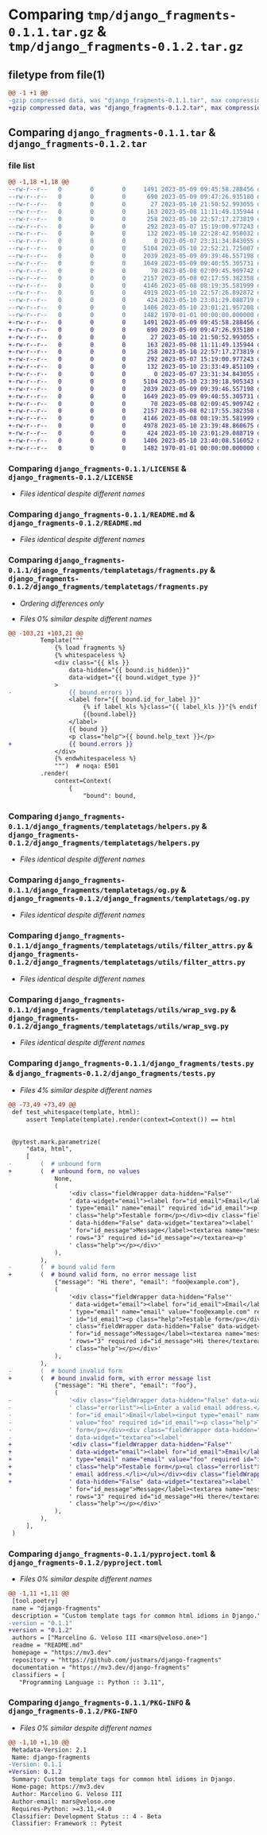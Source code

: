 # Comparing `tmp/django_fragments-0.1.1.tar.gz` & `tmp/django_fragments-0.1.2.tar.gz`

## filetype from file(1)

```diff
@@ -1 +1 @@
-gzip compressed data, was "django_fragments-0.1.1.tar", max compression
+gzip compressed data, was "django_fragments-0.1.2.tar", max compression
```

## Comparing `django_fragments-0.1.1.tar` & `django_fragments-0.1.2.tar`

### file list

```diff
@@ -1,18 +1,18 @@
--rw-r--r--   0        0        0     1491 2023-05-09 09:45:58.288456 django_fragments-0.1.1/LICENSE
--rw-r--r--   0        0        0      690 2023-05-09 09:47:26.935180 django_fragments-0.1.1/README.md
--rw-r--r--   0        0        0       27 2023-05-10 21:50:52.993055 django_fragments-0.1.1/django_fragments/__init__.py
--rw-r--r--   0        0        0      163 2023-05-08 11:11:49.135944 django_fragments-0.1.1/django_fragments/apps.py
--rw-r--r--   0        0        0      258 2023-05-10 22:57:17.273819 django_fragments-0.1.1/django_fragments/forms.py
--rw-r--r--   0        0        0      292 2023-05-07 15:19:00.977243 django_fragments-0.1.1/django_fragments/templates/svg/heroicons_x_mark_mini.html
--rw-r--r--   0        0        0      132 2023-05-10 22:28:42.950032 django_fragments-0.1.1/django_fragments/templates/test_snippet.html
--rw-r--r--   0        0        0        0 2023-05-07 23:31:34.843055 django_fragments-0.1.1/django_fragments/templatetags/__init__.py
--rw-r--r--   0        0        0     5104 2023-05-10 22:52:21.725007 django_fragments-0.1.1/django_fragments/templatetags/fragments.py
--rw-r--r--   0        0        0     2039 2023-05-09 09:39:46.557198 django_fragments-0.1.1/django_fragments/templatetags/helpers.py
--rw-r--r--   0        0        0     1649 2023-05-09 09:40:55.305731 django_fragments-0.1.1/django_fragments/templatetags/og.py
--rw-r--r--   0        0        0       70 2023-05-08 02:09:45.909742 django_fragments-0.1.1/django_fragments/templatetags/utils/__init__.py
--rw-r--r--   0        0        0     2157 2023-05-08 02:17:55.382358 django_fragments-0.1.1/django_fragments/templatetags/utils/filter_attrs.py
--rw-r--r--   0        0        0     4146 2023-05-08 08:19:35.581999 django_fragments-0.1.1/django_fragments/templatetags/utils/wrap_svg.py
--rw-r--r--   0        0        0     4919 2023-05-10 22:57:26.892872 django_fragments-0.1.1/django_fragments/tests.py
--rw-r--r--   0        0        0      424 2023-05-10 23:01:29.088719 django_fragments-0.1.1/django_fragments/utils.py
--rw-r--r--   0        0        0     1406 2023-05-10 23:01:21.957208 django_fragments-0.1.1/pyproject.toml
--rw-r--r--   0        0        0     1482 1970-01-01 00:00:00.000000 django_fragments-0.1.1/PKG-INFO
+-rw-r--r--   0        0        0     1491 2023-05-09 09:45:58.288456 django_fragments-0.1.2/LICENSE
+-rw-r--r--   0        0        0      690 2023-05-09 09:47:26.935180 django_fragments-0.1.2/README.md
+-rw-r--r--   0        0        0       27 2023-05-10 21:50:52.993055 django_fragments-0.1.2/django_fragments/__init__.py
+-rw-r--r--   0        0        0      163 2023-05-08 11:11:49.135944 django_fragments-0.1.2/django_fragments/apps.py
+-rw-r--r--   0        0        0      258 2023-05-10 22:57:17.273819 django_fragments-0.1.2/django_fragments/forms.py
+-rw-r--r--   0        0        0      292 2023-05-07 15:19:00.977243 django_fragments-0.1.2/django_fragments/templates/svg/heroicons_x_mark_mini.html
+-rw-r--r--   0        0        0      132 2023-05-10 23:33:49.851109 django_fragments-0.1.2/django_fragments/templates/test_snippet.html
+-rw-r--r--   0        0        0        0 2023-05-07 23:31:34.843055 django_fragments-0.1.2/django_fragments/templatetags/__init__.py
+-rw-r--r--   0        0        0     5104 2023-05-10 23:39:18.905343 django_fragments-0.1.2/django_fragments/templatetags/fragments.py
+-rw-r--r--   0        0        0     2039 2023-05-09 09:39:46.557198 django_fragments-0.1.2/django_fragments/templatetags/helpers.py
+-rw-r--r--   0        0        0     1649 2023-05-09 09:40:55.305731 django_fragments-0.1.2/django_fragments/templatetags/og.py
+-rw-r--r--   0        0        0       70 2023-05-08 02:09:45.909742 django_fragments-0.1.2/django_fragments/templatetags/utils/__init__.py
+-rw-r--r--   0        0        0     2157 2023-05-08 02:17:55.382358 django_fragments-0.1.2/django_fragments/templatetags/utils/filter_attrs.py
+-rw-r--r--   0        0        0     4146 2023-05-08 08:19:35.581999 django_fragments-0.1.2/django_fragments/templatetags/utils/wrap_svg.py
+-rw-r--r--   0        0        0     4978 2023-05-10 23:39:48.860675 django_fragments-0.1.2/django_fragments/tests.py
+-rw-r--r--   0        0        0      424 2023-05-10 23:01:29.088719 django_fragments-0.1.2/django_fragments/utils.py
+-rw-r--r--   0        0        0     1406 2023-05-10 23:40:08.516052 django_fragments-0.1.2/pyproject.toml
+-rw-r--r--   0        0        0     1482 1970-01-01 00:00:00.000000 django_fragments-0.1.2/PKG-INFO
```

### Comparing `django_fragments-0.1.1/LICENSE` & `django_fragments-0.1.2/LICENSE`

 * *Files identical despite different names*

### Comparing `django_fragments-0.1.1/README.md` & `django_fragments-0.1.2/README.md`

 * *Files identical despite different names*

### Comparing `django_fragments-0.1.1/django_fragments/templatetags/fragments.py` & `django_fragments-0.1.2/django_fragments/templatetags/fragments.py`

 * *Ordering differences only*

 * *Files 0% similar despite different names*

```diff
@@ -103,21 +103,21 @@
         Template("""
             {% load fragments %}
             {% whitespaceless %}
             <div class="{{ kls }}
                 data-hidden="{{ bound.is_hidden}}"
                 data-widget="{{ bound.widget_type }}"
             >
-                {{ bound.errors }}
                 <label for="{{ bound.id_for_label }}"
                     {% if label_kls %}class="{{ label_kls }}"{% endif %}>
                     {{bound.label}}
                 </label>
                 {{ bound }}
                 <p class="help">{{ bound.help_text }}</p>
+                {{ bound.errors }}
             </div>
             {% endwhitespaceless %}
             """)  # noqa: E501
         .render(
             context=Context(
                 {
                     "bound": bound,
```

### Comparing `django_fragments-0.1.1/django_fragments/templatetags/helpers.py` & `django_fragments-0.1.2/django_fragments/templatetags/helpers.py`

 * *Files identical despite different names*

### Comparing `django_fragments-0.1.1/django_fragments/templatetags/og.py` & `django_fragments-0.1.2/django_fragments/templatetags/og.py`

 * *Files identical despite different names*

### Comparing `django_fragments-0.1.1/django_fragments/templatetags/utils/filter_attrs.py` & `django_fragments-0.1.2/django_fragments/templatetags/utils/filter_attrs.py`

 * *Files identical despite different names*

### Comparing `django_fragments-0.1.1/django_fragments/templatetags/utils/wrap_svg.py` & `django_fragments-0.1.2/django_fragments/templatetags/utils/wrap_svg.py`

 * *Files identical despite different names*

### Comparing `django_fragments-0.1.1/django_fragments/tests.py` & `django_fragments-0.1.2/django_fragments/tests.py`

 * *Files 4% similar despite different names*

```diff
@@ -73,49 +73,49 @@
 def test_whitespace(template, html):
     assert Template(template).render(context=Context()) == html
 
 
 @pytest.mark.parametrize(
     "data, html",
     [
-        (  # unbound form
+        (  # unbound form, no values
             None,
             (
                 '<div class="fieldWrapper data-hidden="False"'
                 ' data-widget="email"><label for="id_email">Email</label><input'
                 ' type="email" name="email" required id="id_email"><p'
                 ' class="help">Testable form</p></div><div class="fieldWrapper'
                 ' data-hidden="False" data-widget="textarea"><label'
                 ' for="id_message">Message</label><textarea name="message" cols="40"'
                 ' rows="3" required id="id_message"></textarea><p'
                 ' class="help"></p></div>'
             ),
         ),
-        (  # bound valid form
+        (  # bound valid form, no error message list
             {"message": "Hi there", "email": "foo@example.com"},
             (
                 '<div class="fieldWrapper data-hidden="False"'
                 ' data-widget="email"><label for="id_email">Email</label><input'
                 ' type="email" name="email" value="foo@example.com" required'
                 ' id="id_email"><p class="help">Testable form</p></div><div'
                 ' class="fieldWrapper data-hidden="False" data-widget="textarea"><label'
                 ' for="id_message">Message</label><textarea name="message" cols="40"'
                 ' rows="3" required id="id_message">Hi there</textarea><p'
                 ' class="help"></p></div>'
             ),
         ),
-        (  # bound invalid form
+        (  # bound invalid form, with error message list
             {"message": "Hi there", "email": "foo"},
             (
-                '<div class="fieldWrapper data-hidden="False" data-widget="email"><ul'
-                ' class="errorlist"><li>Enter a valid email address.</li></ul><label'
-                ' for="id_email">Email</label><input type="email" name="email"'
-                ' value="foo" required id="id_email"><p class="help">Testable'
-                ' form</p></div><div class="fieldWrapper data-hidden="False"'
-                ' data-widget="textarea"><label'
+                '<div class="fieldWrapper data-hidden="False"'
+                ' data-widget="email"><label for="id_email">Email</label><input'
+                ' type="email" name="email" value="foo" required id="id_email"><p'
+                ' class="help">Testable form</p><ul class="errorlist"><li>Enter a valid'
+                ' email address.</li></ul></div><div class="fieldWrapper'
+                ' data-hidden="False" data-widget="textarea"><label'
                 ' for="id_message">Message</label><textarea name="message" cols="40"'
                 ' rows="3" required id="id_message">Hi there</textarea><p'
                 ' class="help"></p></div>'
             ),
         ),
     ],
 )
```

### Comparing `django_fragments-0.1.1/pyproject.toml` & `django_fragments-0.1.2/pyproject.toml`

 * *Files 0% similar despite different names*

```diff
@@ -1,11 +1,11 @@
 [tool.poetry]
 name = "django-fragments"
 description = "Custom template tags for common html idioms in Django."
-version = "0.1.1"
+version = "0.1.2"
 authors = ["Marcelino G. Veloso III <mars@veloso.one>"]
 readme = "README.md"
 homepage = "https://mv3.dev"
 repository = "https://github.com/justmars/django-fragments"
 documentation = "https://mv3.dev/django-fragments"
 classifiers = [
   "Programming Language :: Python :: 3.11",
```

### Comparing `django_fragments-0.1.1/PKG-INFO` & `django_fragments-0.1.2/PKG-INFO`

 * *Files 0% similar despite different names*

```diff
@@ -1,10 +1,10 @@
 Metadata-Version: 2.1
 Name: django-fragments
-Version: 0.1.1
+Version: 0.1.2
 Summary: Custom template tags for common html idioms in Django.
 Home-page: https://mv3.dev
 Author: Marcelino G. Veloso III
 Author-email: mars@veloso.one
 Requires-Python: >=3.11,<4.0
 Classifier: Development Status :: 4 - Beta
 Classifier: Framework :: Pytest
```

